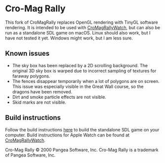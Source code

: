 # Cro-Mag Rally

This fork of CroMagRally replaces OpenGL rendering with TinyGL software rendering. It is intended to be used with [CroMagRallyWatch](https://github.com/williehwc/CroMagRallyWatch), but can also be run as a standalone SDL game on macOS. Linux should also work, but I have not tested it yet. Windows might work, but I am less sure.

## Known issues

- The sky box has been replaced by a 2D scrolling background. The original 3D sky box is warped due to incorrect sampling of textures for faraway polygons.
- The fences disappear temporarily when a lot of polygons are on screen. This issue was especially visible in the Great Wall course, so the dragons have been removed.
- Dirt and smoke particle effects are not visible.
- Skid marks are not visible.

## Build instructions

Follow the build instructions [here](BUILD.md) to build the standalone SDL game on your computer. Build instructions for Apple Watch can be found at [CroMagRallyWatch](https://github.com/williehwc/CroMagRallyWatch).

Cro-Mag Rally © 2000 Pangea Software, Inc. Cro-Mag Rally is a trademark of Pangea Software, Inc.